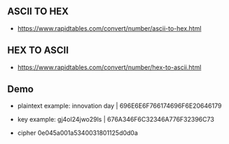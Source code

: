 ## ASCII TO HEX
- https://www.rapidtables.com/convert/number/ascii-to-hex.html

## HEX TO ASCII
- https://www.rapidtables.com/convert/number/hex-to-ascii.html

## Demo

- plaintext example:
innovation day | 696E6E6F766174696F6E20646179

- key example:
gj4ol24jwo29ls | 676A346F6C32346A776F32396C73

- cipher
0e045a001a5340031801125d0d0a
